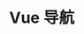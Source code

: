 # Vue 导航

<script setup>
import IndexLinks from '/~/IndexLink/indexLinks.vue'
import { getSidebar } from '../../.vitepress/configs/sidebar.ts'

const DATA = getSidebar('/Vue/')
</script>
<style src="/~/MNavLink/index.scss"></style>

<IndexLinks :list="DATA"/>
